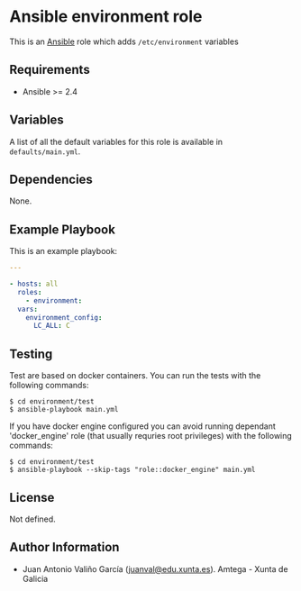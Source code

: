 # Ansible environment role

This is an [Ansible](http://www.ansible.com) role which adds `/etc/environment` variables

## Requirements

- Ansible >= 2.4

## Variables

A list of all the default variables for this role is available in `defaults/main.yml`.

## Dependencies

None.

## Example Playbook

This is an example playbook:

```yaml
---

- hosts: all
  roles:
    - environment:
  vars:
    environment_config:
      LC_ALL: C
```

## Testing

Test are based on docker containers. You can run the tests with the following commands:

```shell
$ cd environment/test
$ ansible-playbook main.yml
```

If you have docker engine configured you can avoid running dependant 'docker_engine' role (that usually requries root privileges) with the following commands:

```shell
$ cd environment/test
$ ansible-playbook --skip-tags "role::docker_engine" main.yml
```

## License

Not defined.

## Author Information

- Juan Antonio Valiño García ([juanval@edu.xunta.es](mailto:juanval@edu.xunta.es)). Amtega - Xunta de Galicia
